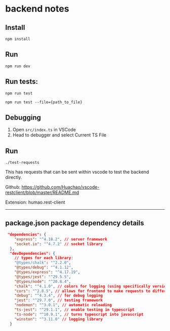 # backend notes

## Install

`npm install`

## Run

`npm run dev`

## Run tests:

`npm run test`

`npm run test --file={path_to_file}`

## Debugging

1. Open `src/index.ts` in VSCode
2. Head to debugger and select Current TS File

## Run

`./test-requests`

This has requests that can be sent within vscode to test the backend directly.

Github: https://github.com/Huachao/vscode-restclient/blob/master/README.md

Extension: humao.rest-client

---

## package.json package dependency details

```json
 "dependencies": {
    "express": "^4.18.2", // server framework
    "socket.io": "^4.7.2" // socket library
  },
  "devDependencies": {
    // types for each library:
    "@types/chalk": "^2.2.0",
    "@types/debug": "^4.1.12",
    "@types/express": "^4.17.19",
    "@types/jest": "^29.5.5",
    "@types/node": "^20.8.4",
    "chalk": "^4.1.0", // colors for logging (using specifically version 4 for typescript)
    "cors": "^2.8.5", // allows for frontend to make requests to different servers other than the original server hosting the app
    "debug": "^4.3.4", // for debug logging
    "jest": "^29.7.0", // testing framework
    "nodemon": "^3.0.1", // automatic reloading
    "ts-jest": "^29.1.1", // enable testing in typescript
    "ts-node": "^10.9.1", // turns typescript into javascript
    "winston": "^3.11.0" // logging library
  }
```
